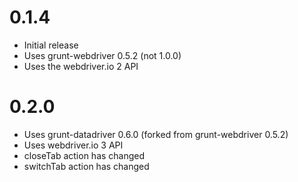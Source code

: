 # 0.1.4
- Initial release
- Uses grunt-webdriver 0.5.2 (not 1.0.0)
- Uses the webdriver.io 2 API

# 0.2.0
- Uses grunt-datadriver 0.6.0 (forked from grunt-webdriver 0.5.2)
- Uses webdriver.io 3 API
- closeTab action has changed
- switchTab action has changed